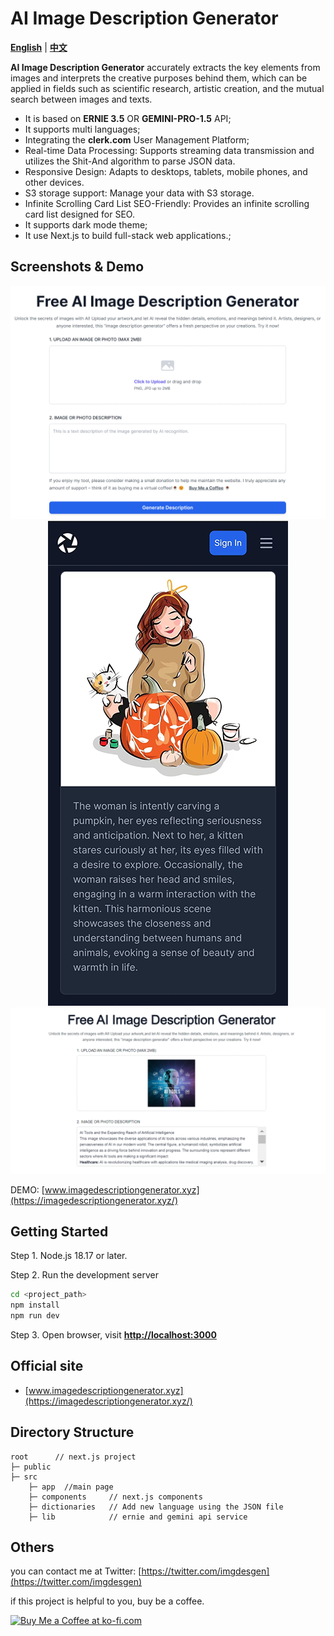 AI Image Description Generator
================

**[English](./README.md)** | **[中文](./README_zh.md)**

**AI Image Description Generator** accurately extracts the key elements from images and interprets the creative purposes behind them, which can be applied in fields such as scientific research, artistic creation, and the mutual search between images and texts.  

* It is based on **ERNIE 3.5** OR **GEMINI-PRO-1.5** API;
* It supports multi languages;
* Integrating the **clerk.com** User Management Platform;
* Real-time Data Processing: Supports streaming data transmission and utilizes the Shit-And algorithm to parse JSON data.
* Responsive Design: Adapts to desktops, tablets, mobile phones, and other devices.
* S3 storage support: Manage your data with S3 storage.
* Infinite Scrolling Card List SEO-Friendly: Provides an infinite scrolling card list designed for SEO.
* It supports dark mode theme;
* It use Next.js to build full-stack web applications.;

Screenshots & Demo
----------------

<div align=center>

![AI Image Description Generator Screenshot 1](./public/assets/screenshot-2.png "Screenshot 1")
![AI Image Description Generator Screenshot 3](./public/assets/screenshot-3.png "Screenshot 3")
![AI Image Description Generator Screenshot 2](./public/assets/screenshot-1.png "Screenshot 2")

</div>

DEMO: [www.imagedescriptiongenerator.xyz](https://imagedescriptiongenerator.xyz/)

Getting Started
----------------

Step 1. Node.js 18.17 or later.  
  
Step 2. Run the development server

```sh
cd <project_path>
npm install
npm run dev
```

Step 3. Open browser, visit **<http://localhost:3000>**

Official site
----------------

* [www.imagedescriptiongenerator.xyz](https://imagedescriptiongenerator.xyz/)

Directory Structure
----------------

```text
root      // next.js project
├─ public   
├─ src
    ├─ app  //main page
    ├─ components     // next.js components
    ├─ dictionaries   // Add new language using the JSON file
    ├─ lib            // ernie and gemini api service 
```

Others
----------------

you can contact me at Twitter: [https://twitter.com/imgdesgen](https://twitter.com/imgdesgen)

if this project is helpful to you, buy be a coffee.

<a href='https://ko-fi.com/Q5Q1WDG36' target='_blank'><img height='36' style='border:0px;height:36px;' src='https://storage.ko-fi.com/cdn/kofi1.png?v=3' border='0' alt='Buy Me a Coffee at ko-fi.com' /></a>
